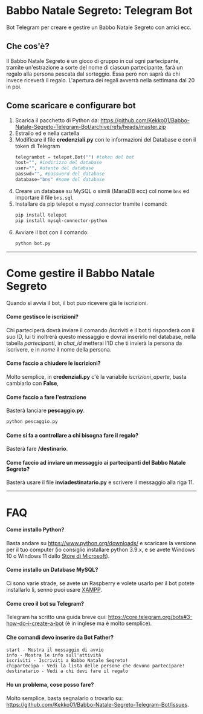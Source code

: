 # Babbo Natale Segreto: Telegram Bot
 Bot Telegram per creare e gestire un Babbo Natale Segreto con amici ecc.
## Che cos'è?
Il Babbo Natale Segreto è un gioco di gruppo in cui ogni partecipante, tramite un'estrazione a sorte del nome di ciascun partecipante, farà un regalo alla persona pescata dal sorteggio. Essa però non saprà da chi invece riceverà il regalo.
L'apertura dei regali avverrà nella settimana dal 20 in poi.
## Come scaricare e configurare bot
1. Scarica il pacchetto di Python da: https://github.com/Kekko01/Babbo-Natale-Segreto-Telegram-Bot/archive/refs/heads/master.zip
2. Estrailo ed e nella cartella
3. Modificare il file **credenziali.py** con le informazioni del Database e con il token di Telegram
	```python
	telegrambot = telepot.Bot("") #token del bot
	host="", #indirizzo del database
	user="", #utente del database
	passwd="", #password del database
	database="bns" #nome del database
	```
4. Creare un database su MySQL o simili (MariaDB ecc) col nome `bns` ed importare il file `bns.sql`
5. Installare da pip telepot e mysql.connector tramite i comandi:
	```bash
	pip install telepot
	pip install mysql-connector-python
	```
6. Avviare il bot con il comando:
	```bash
	python bot.py
	```


------------

# Come gestire il Babbo Natale Segreto
Quando si avvia il bot, il bot puo ricevere già le iscrizioni.
#### Come gestisco le iscrizioni?
Chi parteciperà dovrà inviare il comando /iscriviti e il bot ti risponderà con il suo ID, lui ti inoltrerà questo messaggio e dovrai inserirlo nel database, nella tabella *partecipanti*, in *chat_id* metterai l'ID che ti invierà la persona da iscrivere, e in *nome* il nome della persona.
#### Come faccio a chiudere le iscrizioni?
Molto semplice, in **credenziali.py** c'è la variabile *iscrizioni_aperte*, basta cambiarlo con **False**,
#### Come faccio a fare l'estrazione
Basterà lanciare **pescaggio.py**.
```bash
python pescaggio.py
```
#### Come si fa a controllare a chi bisogna fare il regalo?
Basterà fare **/destinario**.
#### Come faccio ad inviare un messaggio ai partecipanti del Babbo Natale Segreto?
Basterà usare il file **inviadestinatario.py** e scrivere il messaggio alla riga 11.

------------

# FAQ
#### Come installo Python?
Basta andare su https://www.python.org/downloads/ e scaricare la versione per il tuo computer (io consiglio installare python 3.9.x, e se avete Windows 10 o Windows 11 dallo [Store di Microsoft](https://www.microsoft.com/store/productId/9P7QFQMJRFP7 "Store di Microsoft")).
#### Come installo un Database MySQL?
Ci sono varie strade, se avete un Raspberry e volete usarlo per il bot potete installarlo lì, sennò puoi usare [XAMPP](https://www.apachefriends.org/download.html "XAMPP").
#### Come creo il bot su Telegram?
Telegram ha scritto una guida breve qui: https://core.telegram.org/bots#3-how-do-i-create-a-bot (è in inglese ma è molto semplice).
#### Che comandi devo inserire da Bot Father?
```
start - Mostra il messaggio di avvio
info - Mostra le info sull'attività
iscriviti - Iscriviti a Babbo Natale Segreto!
chipartecipa - Vedi la lista delle persone che devono partecipare!
destinatario - Vedi a chi devi fare il regalo
```
#### Ho un problema, cose posso fare?
Molto semplice, basta segnalarlo o trovarlo su: https://github.com/Kekko01/Babbo-Natale-Segreto-Telegram-Bot/issues.